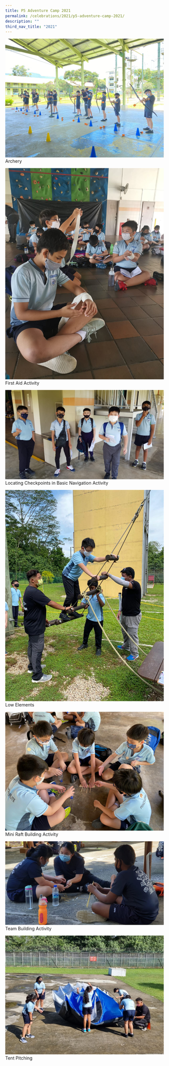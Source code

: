 ```yaml
---
title: P5 Adventure Camp 2021
permalink: /celebrations/2021/p5-adventure-camp-2021/
description: ""
third_nav_title: "2021"
---
```

![Archery](/images/Celebrations/2021/P5%20Adventure%20Camp/p5ac2021-1.jpeg)Archery

![First Aid Activity](/images/Celebrations/2021/P5%20Adventure%20Camp/p5ac2021-2.jpeg)First Aid Activity

![Locating Checkpoints in Basic Navigation Activity](/images/Celebrations/2021/P5%20Adventure%20Camp/p5ac2021-3.jpeg)Locating Checkpoints in Basic Navigation Activity

![Low Elements](/images/Celebrations/2021/P5%20Adventure%20Camp/p5ac2021-4.jpeg)Low Elements

![Mini Raft Building Activity](/images/Celebrations/2021/P5%20Adventure%20Camp/p5ac2021-5.jpeg)Mini Raft Building Activity

![Team Building Activity](/images/Celebrations/2021/P5%20Adventure%20Camp/p5ac2021-6.jpeg)Team Building Activity

![Tent Pitching](/images/Celebrations/2021/P5%20Adventure%20Camp/p5ac2021-7.jpeg)Tent Pitching